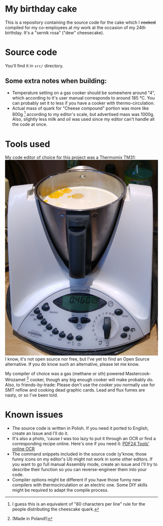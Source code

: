 # My birthday cake
This is a repository containing the source code for the cake which I ~~cooked~~ compiled for my co-employees at my work at the occasion of my 24th birthday. It's a "sernik rosa" ("dew" cheesecake).

# Source code
You'll find it in `src/` directory.

## Some extra notes when building:
* Temperature setting on a gas cooker should be somewhere around "4", which according to it's user manual corresponds to around 185 °C. You can probably set it to less if you have a cooker with thermo-circulation.
* Actual mass of quark for "Cheese compound" portion was more like 800g [^2] according to my editor's scale, but advertised mass was 1000g. Also, slightly less milk and oil was used since my editor can't handle all the code at once.

[^2]:I guess this is an equivalent of "80 characters per line" rule for the people distributing the cheescake quark.

# Tools used
My code editor of choice for this project was a Thermomix TM31:
![A Vorwerk Thermomix TM31 in weighing mode](img/toolchain/thermomix_tm31_weighing.jpg)
I know, it's not open source nor free, but I've yet to find an Open Source alternative. If you do know such an alternative, please let me know.

My compiler of choice was a gas (methane or sth) powered Mastercook-Wrozamet [^1] cooker, though any big enough cooker will make probably do. Also, to friends-by-trade: Please don't use the cooker you normally use for SMT reflow and cooking dead graphic cards. Lead and flux fumes are nasty, or so I've been told.
[^1]:(Made in Poland!)

# Known issues
* The source code is written in Polish. If you need it ported to English, create an Issue and I'll do it.
* It's also a photo, 'cause I was too lazy to put it through an OCR or find a corresponding recipe online. Here's one if you need it: [PDF24 Tools' online OCR](https://tools.pdf24.org/pl/ocr-pdf)
* The command snippets included in the source code (y'know, those funny icons on my editor's UI) might not work in some other editors. If you want to go full manual Assembly mode, create an issue and I'll try to describe their function so you can reverse-engineer them into your code.
* Compiler options might be different if you have those funny new compilers with thermocirculation or an electric one. Some DIY skills might be required to adapt the compile process.

